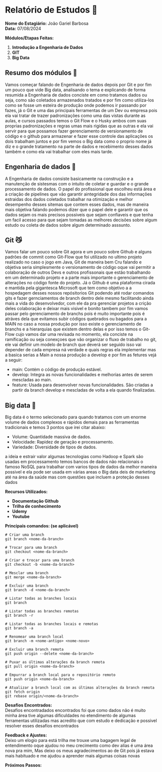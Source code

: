 # Relatório de Estudos 📜

**Nome do Estagiário:** João Gariel Barbosa <br>
**Data:** 07/08/2024

**Módulos/Etapas Feitas:**  
1. **Introdução a Engenharia de Dados**
2. **GIT**
3. **Big Data**

## Resumo dos módulos 📖

Vamos começar falando de Engenharia de dados depois por Git e por fim um pouco que vide Big data, analisando o tema e explicando de forma resumida a Engenharia de dados conciste em como tratamos dados ou seja, como são coletados armazenados tratados e por fim como utiliza-los como se fosse um esteira de produção onde podemos ir passando por fazes, já o Git e uma das principais ferramentas de um Dev ou empresa pois ela vai tratar de trazer padronizações como uma das vistas durante as aulas, e cursos passados temos o Git Flow e o Husky ambos com suas proprias padronizações e regras umas mais rigidas que as outras e ela vai servir para que possamos fazer gerenciamento de versionamento de código e o github para armazenar e fazer esse controle das aplicações os dois trabalham juntos e por fim vemos o Big data como o proprio nome já diz e o grande tratamento na parte de dados e recebimento desses dados também e como ela vai trabalhar com eles mais tarde.

## Engenharia de dados 🎲
A Engenharia de dados consiste basicamente na construção e a manutenção de sistesmas com o intuito de coletar e guardar e o grande processamento de dados. O papel do profissional que escolheu está área e a criação de pipelines que vão garantir aintegridade dos das informações estraidas dos dados coletados trabalhar na otimização e melhor desempenho desses sitemas que contem esses dados, mas de maneira mais objetiva falando podemos dizer que o papel dele e garantir que os dados sejam os mais precisos possiveis que sejam confiaveis e que tenha um facil
acesso para que sejam tomadas as melhores decisões sobre algum estudo ou coleta de dados sobre algum determinado asssunto.

## Git 😼
Vamos falar um pouco sobre Git agora e um pouco sobre Github e alguns padrões de commit como Git-Flow que foi utilizado no ultimo projeto realizado no caso o jogo em Java, Git de maneira bem Cru falando e objetiva seria simplesmente o versionamento de código oque vai permitir a colaboração de outros Devs e outros profissonais que estão trabalhando em um determinado projeto e a parte mais importante o gerenciamento de alterações no código fonte do projeto. Já o Github é uma plataforma cirada e mantida pela gigantesca Microsoft que tem como objetivo a a hospedagem desses nossos repósitorios Git podendo até rodar comandos gits e fazer gernciamentos de branch dentro dele mesmo facilitando ainda mais a vida do desenvolvedor, com ele da pra gerenciar projetos a crição deles colaboração e deixar mais visivel e bonito tambem por fim vamos passar pelo gerenciamento de branchs pois é muito importante pois é atráves dela que evitamos subir códigos quebrados ou bagados para a MAIN no caso a nossa produção por isso existe o gerenciamento de branchs e a hierarquias que existem dentro delas e por isso temos o Git-Flow cujo vamos dar uma revisada no momento, ela conciste na ramificação ou seja conexçoes que vão organizar o fluxo de trabalho no git, ele vai definir um modelo de branch que deverá ser seguido isso vai depender de cada empresa ná verdade e quais regras ela implementar mas a basica serias a Main a nossa produção a develop e por fim as fetures vejá a seguir:

- main: Contém o código de produção estável.
- develop: Integra as novas funcionalidades e melhorias antes de serem mescladas ao main.
- feature: Usada para desenvolver novas funcionalidades. São criadas a partir da branch develop e mescladas de volta a ela quando finalizadas.

## Big data 📅
Big data é o termo selecionado para quando tratamos com um enorme volume de dados complexos e rápidos demais para as ferramentas tradicionais e temos 3 pontos que irei citar abaixo:

- Volume: Quantidade massiva de dados.
- Velocidade: Rapidez de geração e processamento.
- Variedade: Diversidade de tipos de dados.

a ideia e estrair valor algumas tecnologias como Hadoop e Spark são usadas em processamento temos bancos de dados não relacionais o famoso NoSQL para trabalhar com varios tipos de dados da melhor maneira possivel e ela pode ser usada em várias areas o Big data deis de marketing até na área da saúde mas com questões que incluem a proteção desses dados

**Recursos Utilizados:**  
- **Documentação Github**
- **Trilha de conhecimento**
- **Udemy**
- **Youtube**

**Principais comandos: (se aplicável)**  
```
# Criar uma branch
git branch <nome-da-branch>

# Trocar para uma branch
git checkout <nome-da-branch>

# Criar e trocar para uma branch
git checkout -b <nome-da-branch>

# Mesclar uma branch
git merge <nome-da-branch>

# Excluir uma branch
git branch -d <nome-da-branch>

# Listar todas as branches locais
git branch

# Listar todas as branches remotas
git branch -r

# Listar todas as branches locais e remotas
git branch -a

# Renomear uma branch local
git branch -m <nome-antigo> <nome-novo>

# Excluir uma branch remota
git push origin --delete <nome-da-branch>

# Puxar as últimas alterações da branch remota
git pull origin <nome-da-branch>

# Empurrar a branch local para o repositório remoto
git push origin <nome-da-branch>

# Atualizar a branch local com as últimas alterações da branch remota
git fetch origin
git rebase origin/<nome-da-branch>
```

**Desafios Encontrados:**  
Desafios encontradados encontrados foi que como dados não é muito minha área tive algumas dificuldades no etendimento de algumas ferramentas utilizadas mas acredito que com estudo e dedicação e possivel resolver esses desafios encontrados

**Feedback e Ajustes:**  
Deixo um elogio para está trilha me trouxe uma bagagem legal de entendimento oque ajudou no meu crecimento como dev alías é uma área nova pra mim, Mas deixo os meus agradecimentos ao de Git pois já estava mais habituado e me ajudou a aprender mais algumas coisas novas

**Próximos Passos:**

